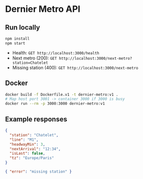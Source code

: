 # Dernier Metro API

## Run locally

```bash
npm install
npm start
```

- Health: `GET http://localhost:3000/health`
- Next metro (200): `GET http://localhost:3000/next-metro?station=Chatelet`
- Missing station (400): `GET http://localhost:3000/next-metro`

## Docker

```bash
docker build -f Dockerfile.v1 -t dernier-metro:v1 .
# Map host port 3001 -> container 3000 if 3000 is busy
docker run --rm -p 3000:3000 dernier-metro:v1
```

## Example responses

```json
{
  "station": "Chatelet",
  "line": "M1",
  "headwayMin": 3,
  "nextArrival": "12:34",
  "isLast": false,
  "tz": "Europe/Paris"
}
```

```json
{ "error": "missing station" }
```
